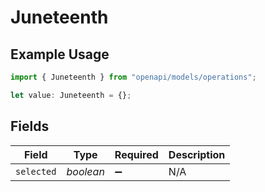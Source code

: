 # Juneteenth

## Example Usage

```typescript
import { Juneteenth } from "openapi/models/operations";

let value: Juneteenth = {};
```

## Fields

| Field              | Type               | Required           | Description        |
| ------------------ | ------------------ | ------------------ | ------------------ |
| `selected`         | *boolean*          | :heavy_minus_sign: | N/A                |
